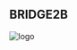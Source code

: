 ## BRIDGE2B

![logo](https://github.com/ydydydydydy/BRIDGE2B/assets/140699908/3bdbf095-00ff-4ef7-95c4-4e3227ddeeaa)
